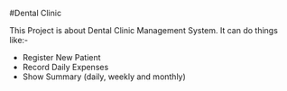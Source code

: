 #Dental Clinic

This Project is about Dental Clinic Management System.
It can do things like:-
  * Register New Patient
  * Record Daily Expenses
  * Show Summary (daily, weekly and monthly)